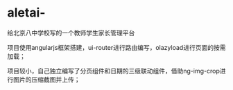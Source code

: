 # aletai-
给北京八中学校写的一个教师学生家长管理平台

项目使用angularjs框架搭建，ui-router进行路由编写，olazyload进行页面的按需加载；


项目较小，自己独立编写了分页组件和日期的三级联动组件，借助ng-img-crop进行图片的压缩截图并上传；
